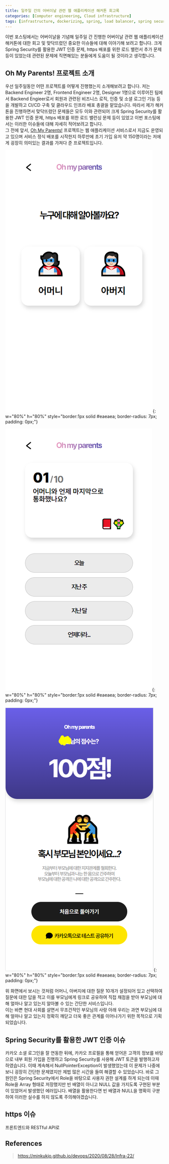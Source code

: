 ```yaml
---
title: 일주일 간의 어버이날 관련 웹 애플리케이션 해커톤 회고록 
categories: [Computer engineering, Cloud infrastructure]
tags: [infrastructure, dockerizing, spring, load balancer, spring security, JWT, https, CI/CD, 인프라, 도커라이징, 스프링, 로드 밸런서, 스프링 시큐리티]
---
```


이번 포스팅에서는 어버이날을 기념해 일주일 간 진행한 어버이날 관련 웹 애플리케이션 해커톤에 대한 회고 및 맞닥뜨렸던 중요한 이슈들에 대해 이야기해 보려고 합니다. 크게 Spring Security를 활용한 JWT 인증 문제, https 배포를 위한 로드 밸런서 추가 문제 등이 있었는데 관련된 문제에 직면해있는 분들에게 도움이 될 것이라고 생각합니다.

## Oh My Parents! 프로젝트 소개
우선 일주일동안 어떤 프로젝트를 어떻게 진행했는지 소개해보려고 합니다. 저는 Backend Engineer 2명, Frontend Engineer 2명, Designer 1명으로 이루어진 팀에서 Backend Engieer로서 회원과 관련된 비즈니스 로직, 인증 및 소셜 로그인 기능 등을 개발하고 CI/CD 구축 및 클라우드 인프라 배포 총괄을 맡았습니다.
따라서 제가 해커톤을 진행하면서 맞닥뜨렸던 문제들은 모두 이와 관련되어 크게 Spring Security를 활용한 JWT 인증 문제, https 배포를 위한 로드 밸런싱 문제 등이 있었고 이번 포스팅에서는 이러한 이슈들에 대해 자세히 적어보려고 합니다.   
그 전에 앞서, [Oh My Parents!](https://my-parents.day/) 프로젝트는 웹 애플리케이션 서비스로서 지금도 운영되고 있으며 서비스 정식 배포를 시작한지 하루만에 초기 가입 유저 약 150명이라는 저에게 굉장히 의미있는 결과를 가져다 준 프로젝트입니다.

![0](/assets/img/retrospect_of_omp/0.png){: w="80%" h="80%" style="border:1px solid #eaeaea; border-radius: 7px; padding: 0px;"}

![1](/assets/img/retrospect_of_omp/1.png){: w="80%" h="80%" style="border:1px solid #eaeaea; border-radius: 7px; padding: 0px;"}

![2](/assets/img/retrospect_of_omp/2.png){: w="80%" h="80%" style="border:1px solid #eaeaea; border-radius: 7px; padding: 0px;"}

위 화면에서 보시는 것처럼 어머니, 아버지에 대한 질문 10개가 설정되어 있고 선택하여 질문에 대한 답을 적고 이를 부모님에게 링크로 공유하여 직접 채점을 받아 부모님에 대해 얼마나 알고 있는지 알아볼 수 있는 간단한 서비스입니다.   
이는 바쁜 현대 사회를 살면서 무조건적인 부모님의 사랑 아래 우리는 과연 부모님에 대해 얼마나 알고 있는지 정확히 깨닫고 더욱 좋은 관계를 이어나가기 위한 목적으로 기획되었습니다.


## Spring Security를 활용한 JWT 인증 이슈
카카오 소셜 로그인을 잘 연동한 뒤에, 카카오 프로필을 통해 얻어온 고객의 정보를 바탕으로 내부 회원 가입을 진행하고 Spring Security를 사용해 JWT 토큰을 발행하고자 하였습니다. 이때 계속해서 NullPointerException이 발생했었는데 이 문제가 나중에 보니 굉장히 간단한 문제였지만 제법 많은 시간을 들여 해결할 수 있었습니다.
바로 그 원인은 Spring Security에서 Role을 바탕으로 사용자 권한 설계를 하게 되는데 이때 Role을 Array 형태로 저장했지만 빈 배열이 아니고 NULL 값을 가지도록 구현된 부분이 있었어서 발생했던 에러입니다. 배열을 활용한다면 빈 배열과 NULL을 명확히 구분하여 이러한 실수를 하지 않도록 주의해야겠습니다.

## https 이슈
프론트엔드와 RESTful API로 


## References
> https://minkukjo.github.io/devops/2020/08/28/Infra-22/   

